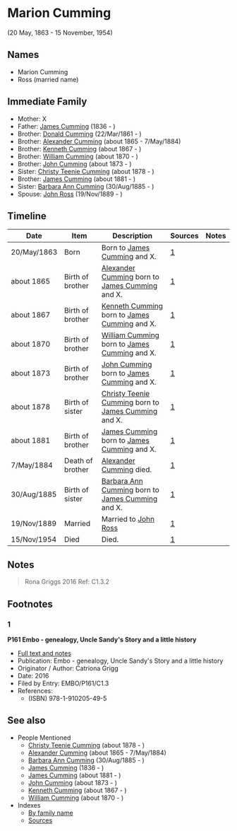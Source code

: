 ﻿---
layout: person
subject_key: i59851647
permalink: /people/i59851647
---

# Marion Cumming
(20 May, 1863 - 15 November, 1954)

## Names

* Marion Cumming
* Ross (married name)

## Immediate Family

* Mother: X
* Father: [James Cumming](./@i66384942@-james-cumming-b1836-d.md) (1836 - )
* Brother: [Donald Cumming](./@i20465544@-donald-cumming-b1861-3-22-d.md) (22/Mar/1861 - )
* Brother: [Alexander Cumming](./@i7306221@-alexander-cumming-b1865-d1884-5-7.md) (about 1865 - 7/May/1884)
* Brother: [Kenneth Cumming](./@i14447152@-kenneth-cumming-b1867-d.md) (about 1867 - )
* Brother: [William Cumming](./@i10016098@-william-cumming-b1870-d.md) (about 1870 - )
* Brother: [John Cumming](./@i87723702@-john-cumming-b1873-d.md) (about 1873 - )
* Sister: [Christy  Teenie Cumming](./@i94377968@-christy-teenie-cumming-b1878-d.md) (about 1878 - )
* Brother: [James Cumming](./@i64418166@-james-cumming-b1881-d.md) (about 1881 - )
* Sister: [Barbara Ann Cumming](./@i57039529@-barbara-ann-cumming-b1885-8-30-d.md) (30/Aug/1885 - )
* Spouse: [John Ross](./@i75057664@-john-ross-b1889-11-19-d.md) (19/Nov/1889 - )

## Timeline

Date | Item | Description | Sources | Notes
---|---|---|---|---
20/May/1863 | Born | Born to [James Cumming](./@i66384942@-james-cumming-b1836-d.md) and X. | [1](#1) | 
about 1865 | Birth of brother | [Alexander Cumming](./@i7306221@-alexander-cumming-b1865-d1884-5-7.md) born to [James Cumming](./@i66384942@-james-cumming-b1836-d.md) and X. | [1](#1) | 
about 1867 | Birth of brother | [Kenneth Cumming](./@i14447152@-kenneth-cumming-b1867-d.md) born to [James Cumming](./@i66384942@-james-cumming-b1836-d.md) and X. | [1](#1) | 
about 1870 | Birth of brother | [William Cumming](./@i10016098@-william-cumming-b1870-d.md) born to [James Cumming](./@i66384942@-james-cumming-b1836-d.md) and X. | [1](#1) | 
about 1873 | Birth of brother | [John Cumming](./@i87723702@-john-cumming-b1873-d.md) born to [James Cumming](./@i66384942@-james-cumming-b1836-d.md) and X. | [1](#1) | 
about 1878 | Birth of sister | [Christy  Teenie Cumming](./@i94377968@-christy-teenie-cumming-b1878-d.md) born to [James Cumming](./@i66384942@-james-cumming-b1836-d.md) and X. | [1](#1) | 
about 1881 | Birth of brother | [James Cumming](./@i64418166@-james-cumming-b1881-d.md) born to [James Cumming](./@i66384942@-james-cumming-b1836-d.md) and X. | [1](#1) | 
7/May/1884 | Death of brother | [Alexander Cumming](./@i7306221@-alexander-cumming-b1865-d1884-5-7.md) died. | [1](#1) | 
30/Aug/1885 | Birth of sister | [Barbara Ann Cumming](./@i57039529@-barbara-ann-cumming-b1885-8-30-d.md) born to [James Cumming](./@i66384942@-james-cumming-b1836-d.md) and X. | [1](#1) | 
19/Nov/1889 | Married | Married to [John Ross](./@i75057664@-john-ross-b1889-11-19-d.md)  | [1](#1) | 
15/Nov/1954 | Died | Died. | [1](#1) | 

## Notes

> Rona Griggs 2016 Ref: C1.3.2
>


## Footnotes

### 1

**P161 Embo - genealogy, Uncle Sandy's Story and a little history**

* [Full text and notes](../sources/@s95058656@-p161-embo-genealogy,-uncle-sandy's-story-and-a-little-history.md)
* Publication: Embo - genealogy, Uncle Sandy's Story and a little history
* Originator / Author: Catriona Grigg
* Date: 2016
* Filed by Entry: EMBO/P161/C1.3
* References: 
  * (ISBN) 978-1-910205-49-5


## See also

- People Mentioned
  - [Christy  Teenie Cumming](./@i94377968@-christy-teenie-cumming-b1878-d.md) (about 1878 - )
  - [Alexander Cumming](./@i7306221@-alexander-cumming-b1865-d1884-5-7.md) (about 1865 - 7/May/1884)
  - [Barbara Ann Cumming](./@i57039529@-barbara-ann-cumming-b1885-8-30-d.md) (30/Aug/1885 - )
  - [James Cumming](./@i66384942@-james-cumming-b1836-d.md) (1836 - )
  - [James Cumming](./@i64418166@-james-cumming-b1881-d.md) (about 1881 - )
  - [John Cumming](./@i87723702@-john-cumming-b1873-d.md) (about 1873 - )
  - [Kenneth Cumming](./@i14447152@-kenneth-cumming-b1867-d.md) (about 1867 - )
  - [William Cumming](./@i10016098@-william-cumming-b1870-d.md) (about 1870 - )
- Indexes
  - [By family name](../index-by-family-name.md)
  - [Sources](../index-of-sources-by-title.md)
